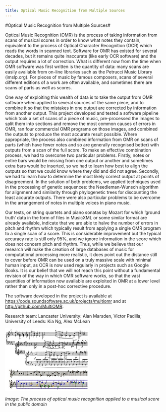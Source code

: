 ```yaml
---
title: Optical Music Recognition from Multiple Sources
---
```


#Optical Music Recognition from Multiple Sources#

Optical Music Recognition (OMR) is the process of taking information from scans of musical scores in order to know what notes they contain, equivalent to the process of Optical Character Recognition (OCR) which reads the words in scanned text. Software for OMR has existed for several decades, but it remains quite inaccurate (like early OCR software) and the output requires a lot of correction. What is different now from the time when OMR software was first written is the quantity of data: many scans are easily available from on-line libraries such as the Petrucci Music Library (imslp.org). For pieces of music by famous composers, scans of several different editions of a work are often available, and sometimes there are scans of parts as well as scores. 

One way of exploiting this wealth of data is to take the output from OMR software when applied to several sources of the same piece, and to combine it so that the mistakes in one output are corrected by information from another output. This project developed and tested a software pipeline which took a set of scans of a piece of music, pre-processed the images to split them into sections and remove the most common causes of errors in OMR, ran four commercial OMR programs on those images, and combined the outputs to produce the most accurate result possible. Where appropriate, the process also combined information from OMR on scans of parts (which have fewer notes and so are generally recognised better) with outputs from a scan of the full score. To make an effective combination process, we had to overcome two particular problems. Firstly, notes or entire bars would be missing from one output or another and sometimes extra bars would be inserted, so we had to learn how best to align the outputs so that we could know where they did and did not agree. Secondly, we had to learn how to determine the most likely correct output at points of disagreement. In the solution of both problems, we applied techniques used in the processing of genetic sequences: the Needleman-Wunsch algorithm for alignment and similarity through phylogenetic trees for discounting the least accurate outputs. There were also particular problems to be overcome in the arrangement of notes in multiple voices in piano music.

Our tests, on string quartets and piano sonatas by Mozart for which ‘ground truth’ data in the form of files in MusicXML or some similar format are already available, indicate that we are able to halve the number of errors in pitch and rhythm which typically result from applying a single OMR program to a single scan of a score. This is considerable improvement but the typical accuracy rate is still only 95%, and we ignore information in the score which does not concern pitch and rhythm. Thus, while we believe that our research will make the creation of large databases of music for computational processing more realistic, it does point out the distance still to cover before OMR can be used on a truly massive scale with minimal human input, as OCR is now used regularly in projects such as Google Books. It is our belief that we will not reach this point without a fundamental revision of the way in which OMR software works, so that the vast quantities of information now available are exploited in OMR at a lower level rather than only in a post-hoc corrective procedure.

The software developed in the project is available at https://code.soundsoftware.ac.uk/projects/multiomr and at http://github.com/MultiOMR.

Research team: Lancaster University: Alan Marsden, Victor Padilla; University of Leeds: Kia Ng, Alex McLean

![Image: The process of optical music recognition applied to a musical score in the public domain](Images/23.jpg)

_Image: The process of optical music recognition applied to a musical score in the public domain_
